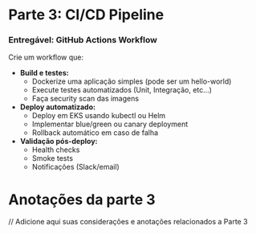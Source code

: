 # **Parte 3: CI/CD Pipeline**

### Entregável: GitHub Actions Workflow

Crie um workflow que:

- **Build e testes:**
    - Dockerize uma aplicação simples (pode ser um hello-world)
    - Execute testes automatizados (Unit, Integração, etc...)
    - Faça security scan das imagens
- **Deploy automatizado:**
    - Deploy em EKS usando kubectl ou Helm
    - Implementar blue/green ou canary deployment
    - Rollback automático em caso de falha
- **Validação pós-deploy:**
    - Health checks
    - Smoke tests
    - Notificações (Slack/email)

# Anotações da parte 3

// Adicione aqui suas considerações e anotações relacionados a Parte 3